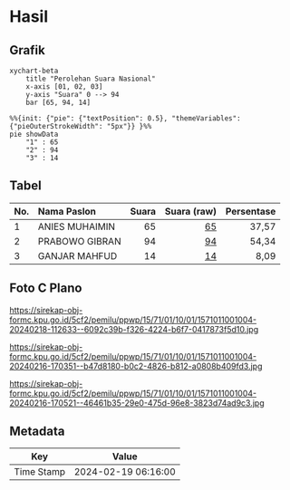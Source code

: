 # Hasil

## Grafik

```mermaid
xychart-beta
    title "Perolehan Suara Nasional"
    x-axis [01, 02, 03]
    y-axis "Suara" 0 --> 94
    bar [65, 94, 14]
```

```mermaid
%%{init: {"pie": {"textPosition": 0.5}, "themeVariables": {"pieOuterStrokeWidth": "5px"}} }%%
pie showData
    "1" : 65
    "2" : 94
    "3" : 14
```

## Tabel

| No. | Nama Paslon    | Suara | Suara (raw) | Persentase |
|:--- |:-------------- | -----:| -----------:| ----------:|
| 1   | ANIES MUHAIMIN | 65    | [65][p-1]   | 37,57      |
| 2   | PRABOWO GIBRAN | 94    | [94][p-2]   | 54,34      |
| 3   | GANJAR MAHFUD  | 14    | [14][p-3]   | 8,09       |


[p-1]: https://github.com/gigit-pemilu/pemilu-2024/blob/main/pilpres/hitung-suara/sub/15-jambi/sub/71-kota-jambi/sub/01-telanaipura/sub/1001-simpang-iv-sipin/sub/004-tps/sub/paslon-1.txt
[p-2]: https://github.com/gigit-pemilu/pemilu-2024/blob/main/pilpres/hitung-suara/sub/15-jambi/sub/71-kota-jambi/sub/01-telanaipura/sub/1001-simpang-iv-sipin/sub/004-tps/sub/paslon-2.txt
[p-3]: https://github.com/gigit-pemilu/pemilu-2024/blob/main/pilpres/hitung-suara/sub/15-jambi/sub/71-kota-jambi/sub/01-telanaipura/sub/1001-simpang-iv-sipin/sub/004-tps/sub/paslon-3.txt

## Foto C Plano

https://sirekap-obj-formc.kpu.go.id/5cf2/pemilu/ppwp/15/71/01/10/01/1571011001004-20240218-112633--6092c39b-f326-4224-b6f7-0417873f5d10.jpg

https://sirekap-obj-formc.kpu.go.id/5cf2/pemilu/ppwp/15/71/01/10/01/1571011001004-20240216-170351--b47d8180-b0c2-4826-b812-a0808b409fd3.jpg

https://sirekap-obj-formc.kpu.go.id/5cf2/pemilu/ppwp/15/71/01/10/01/1571011001004-20240216-170521--46461b35-29e0-475d-96e8-3823d74ad9c3.jpg


## Metadata

| Key        | Value               |
| ---------- | ------------------- |
| Time Stamp | 2024-02-19 06:16:00 |



